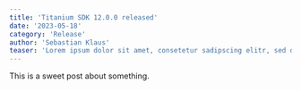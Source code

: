 ```yaml
---
title: 'Titanium SDK 12.0.0 released'
date: '2023-05-18'
category: 'Release'
author: 'Sebastian Klaus'
teaser: 'Lorem ipsum dolor sit amet, consetetur sadipscing elitr, sed diam nonumy eirmod tempor invidunt ut labore et dolore magna aliquyam erat, sed'
---
```


This is a sweet post about something.
